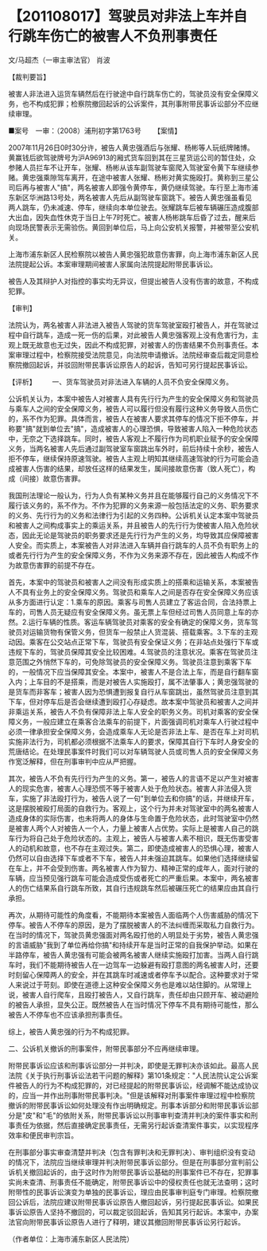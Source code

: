# 【201108017】驾驶员对非法上车并自行跳车伤亡的被害人不负刑事责任

文/马超杰（一审主审法官） 肖波

【裁判要旨】

被害人非法进入运货车辆然后在行驶途中自行跳车伤亡的，驾驶员没有安全保障义务，也不构成犯罪；检察院撤回起诉的公诉案件，其刑事附带民事诉讼部分不应继续审理。

■案号　一审：（2008）浦刑初字第1763号 　　【案情】

2007年11月26日0时30分许，被告人黄忠强酒后与张耀、杨彬等人玩纸牌赌博。黄赢钱后欲驾驶牌号为沪A96913的厢式货车回到其在三星货运公司的暂住处，众参赌人员拦车不让开车，张耀、杨彬从该车副驾驶车窗爬入驾驶室令黄下车继续参赌。黄忠强乘隙驾车离开，在途中被害人张耀、杨彬对黄实施殴打。黄称到三星公司后再与被害人"搞"，两名被害人即强令黄停车，黄仍继续驾驶。车行至上海市浦东新区华洲路13号处，两名被害人先后从副驾驶车窗跳下。被告人黄忠强虽看见两人跳车，仍未减速、停车，继续向本单位驶去。张耀跳车后被车辆碾压造成腹部大出血，因失血性休克于当日上午7时死亡。被害人杨彬跳车后昏了过去，醒来后向现场民警表示无需验伤。黄回到单位后，马上向公安机关报警，并被带至公安机关。

上海市浦东新区人民检察院以被告人黄忠强犯故意伤害罪，向上海市浦东新区人民法院提起公诉。本案审理期间被害人家属向法院提起附带民事诉讼。

被告人及其辩护人对指控的事实均无异议，但提出被告人没有伤害的故意，不构成犯罪。

【审判】

法院认为，两名被害人非法进入被告人驾驶的货车驾驶室殴打被告人，并在驾驶过程中自行跳车，造成一死一伤的后果，对此被告人黄忠强客观上没有危害行为，主观上既无故意也无过失，因此不构成犯罪，对被害人的伤害结果不负刑事责任。本案审理过程中，检察院接受法院意见，向法院申请撤诉。法院经审查后裁定同意检察院撤回起诉，并驳回附带民事诉讼原告人的起诉，告知可另行提起民事诉讼。

【评析】 　　一、货车驾驶员对非法进入车辆的人员不负安全保障义务。

公诉机关认为，本案中被告人对被害人具有先行行为产生的安全保障义务和驾驶员与乘车人之间的安全保障义务，被告人可以履行但没有履行这种义务导致人员伤亡的，系不作为犯罪。具体而言，被告人在被害人要求其停车的情况下拒不停车，并称要"搞"就到单位去"搞"，造成被害人的心理恐惧，导致被害人陷入一种危险状态中，无奈之下选择跳车。同时，被告人客观上不履行作为司机职业赋予的安全保障义务，当两名被害人先后通过副驾驶室车窗跳出车外时，前后持续十余秒，被告人拒不停车，继续保持原速驾驶。被告人主观上明知其继续高速驾驶的行为可能会造成被害人伤害的结果，却放任这样的结果发生，属间接故意伤害（致人死亡），构成（间接）故意伤害罪。

我国刑法理论一般认为，行为人负有某种义务并且在能够履行自己的义务情况下不履行该义务的，系不作为。不作为犯罪的义务来源一般包括法定的义务、职务要求的义务、先行行为的义务和法律行为引起的义务四种。公诉机关认定本案中驾驶员和被害人之间构成事实上的乘运关系，并且被告人的先行行为使被害人陷入危险状态，因此无论是驾驶员的职务要求还是先行行为产生的义务，均导致其应保障被害人安全。而实质上，本案被告人对非法进入车辆并自行跳车的人员不负有职务上的或者先行行为产生的安全保障义务，不作为义务来源不存在，因此被告人构成不作为故意伤害罪的前提不存在。

首先，本案中的驾驶员和被害人之间没有形成实质上的搭乘和运输关系，本案被告人不具有业务上的安全保障义务。驾驶员和乘车人之间是否存在安全保障义务应该从多方面进行认定：1.乘车的原因。乘客与司售人员建立了客运合同，合法持票上车的，司售人员无疑应有安全保障义务。虽无票上车但经过司售人员同意上车的亦然。2.运行车辆的性质。客运车辆驾驶员对乘客的安全有确定的保障义务，货车驾驶员对运输货物有保管义务，但货车一般禁止人货混装、搭载乘客。3.下车的主观动因。乘客在公交站点正常下车，驾驶员有安全保证义务；在非站点处强行下车或违规下车的，驾驶员保障其安全比较困难。4.驾驶员的注意状况。乘客在驾驶员注意范围之外悄然下车的，可免除驾驶员的安全保障义务。驾驶员注意到乘客下车的，一般情况下应当保障其安全。本案中，被害人不是合法上车，而是自行翻车窗入内；上车目的不是搭乘，而是对被告人实施殴打，属不法肇事人；黄忠强驾驶的是货车而非客车；被害人因为恐惧遭到报复自行从车窗跳出，虽然驾驶员注意到其下车，但对停车后是否会继续遭到殴打心存疑虑。故本案中驾驶员和被害人之间并非乘运关系，被告人不负有保障非法上车人安全的职务义务。司机对乘客的安全保障义务，一般应建立在乘客合法乘车的前提下，片面强调司机对乘车人行驶过程中必须一律承担安全保障义务，会造成乘车人无论是否非法上车、是否在车上对司机实施非法行为，司机都必须根据不法乘车人的要求，保障其自行下车时人身安全的荒唐结论。在处理民事案件时我们可以对车辆驾驶人员或司售人员的安全保障义务作宽泛解释，但在刑事审判中应从严把握。

其次，被告人不负有先行行为产生的义务。第一，被告人的言语不足以产生对被害人的现实危害，被害人心理恐慌不等于被害人处于危险状态。被害人非法侵入货车，实施了非法殴打行为，被告人说了一句"到单位去和你搞"的话，并继续开车，这是摆脱被殴打局面的自救行为。客观上，这个行为并未对驾驶室中的两名被害人造成身体的实际伤害，也未将两人的身体与生命置于危险状态，此时驾驶室中仍然是被害人两个人对被告人一个人，力量上被害人占优势。实际上是被害人自己的跳车行为将自己处于危险状态的。主观上，被告人与被害人素不相识，既无伤害受害人的动机和故意，也不存在主观过失。第二，即使造成被害人的恐惧心理，被害人仍然可以自由选择下车或者不下车，被告人并未强迫其跳车。如果他们选择继续留在车上，并不会受到伤害。两名被害人作为智力、精神正常的成年人，面对行驶的车辆，应当预见强行跳车可能会造成受伤或者死亡的严重后果。本案中，两名被害人的伤亡结果系自行跳车所致，其自行违规跳车然后被碾压死亡的结果应由其自行承担。

再次，从期待可能性的角度看，不能期待本案被告人面临两个人伤害威胁的情况下停车。被告人不停车的原因，是为了摆脱被害人的不法纠缠而采取私力自救行为。在当时的情况下，驾驶员黄忠强面对两名殴打他的人明显处于劣势，被告人黄忠强的言语威胁"我到了单位再给你搞"和持续开车是当时正常的自我保护举动。如果在半路停车，被告人黄忠强有可能会被两名被害人继续实施殴打加害。当两人自行跳车时，我们不能期待被告人在一边驾车一边躲避有殴打意图的两名被害人时，还要时刻留心保障两人的安全，并在其跳车时减速或者停车予以配合。这种要求对于常人来说过于苛刻。即使在道德上这种安全保障义务也是难以站住脚的。从常理上说，被害人自行爬车，且殴打被告人，又自行跳车，责任却由只顾开车、被动避险的被告人承担，显失公正。既然被告人在当时情况下停车不具有期待可能性，那么被告人不停车也不应该承担刑事责任。

综上，被告人黄忠强的行为不构成犯罪。

二、公诉机关撤诉的刑事案件，附带民事部分不应再继续审理。

附带民事诉讼应该和刑事诉讼部分一并判决，即使是无罪判决亦该如此。最高人民法院《关于执行刑事诉讼法若干问题的解释》第101条规定："人民法院认定公诉案件被告人的行为不构成犯罪的，对已经提起的附带民事诉讼，经调解不能达成协议的，应当一并作出刑事附带民事判决。"但是该解释对刑事案件审理过程中检察院撤诉的附带民事诉讼如何处理没有作出明确规定。刑事本诉部分和附带民事诉讼部分是"皮"和"毛"的依附关系，附带民事诉讼以刑事审判查清并判决的案件事实和刑事责任为依据，然后直接确定民事责任，无需另行起诉查清案件事实，以实现程序效率和便民审判宗旨。

在刑事部分事实审查清楚并判决（包含有罪判决和无罪判决）、审判组织没有变动的情况下，法院应当继续审理并判决附带民事诉讼部分。但是在刑事部分宣判前公诉机关撤回起诉的，由于这时作为附带民事诉讼基础的刑事案件已不存在，犯罪事实尚未查清、刑事责任不能确定，附带民事诉讼中的侵权责任也就无法查明；这时附带性的民事诉讼演变为单独的民事诉讼，理应由民事审判庭专门审理。检察院撤回公诉后，法院应建议附带民事诉讼原告人撤回起诉，另行提起民事诉讼。如果民事诉讼原告人坚持不撤回的，可以裁定驳回起诉，告知其另行起诉。本案中，办案法官向附带民事诉讼原告人进行了释明，建议其撤回附带民事诉讼另行起诉。

（作者单位：上海市浦东新区人民法院）